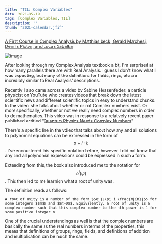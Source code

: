 ```yaml
---
title: "TIL: Complex Variables"
date: 2021-05-18
tags: [Complex Variables, TIL]
description: ''
thumb: "2021-calendar.jfif"
---
```


[A First Course in Complex Analysis by Matthias beck, Gerald Marchesi, Dennis Pixton, and Lucas Sabalka](http://math.sfsu.edu/beck/papers/complexorth.pdf)

![image](https://user-images.githubusercontent.com/6586811/118184588-2560cd00-b401-11eb-8d09-ed49ca69513a.png)

After looking through my Complex Analysis textbook a bit, I'm surprised at how many parallels there are with Real Analysis. I guess I don't know what I was expecting, but many of the definitions for fields, rings, etc are incredibly similar to Real Analysis' descriptions.

Recently I also came across a [video](https://www.youtube.com/watch?v=ALc8CBYOfkw) by Sabine Hossenfelder, a particle physicist on YouTube who creates videos that break down the latest scientific news and different scientific topics in easy to understand chunks. In the video, she talks about whether or not Complex numbers exist. Or more specifically, whether or not we really need complex numbers in order to do mathematics. This video was in response to a relatively recent paper published entitled "[Quantum Physics Needs Complex Numbers](https://arxiv.org/pdf/2101.10873.pdf)"

There's a specific line in the vdieo that talks about how any and all solutions to polynomial equations can be expressed in the form of $$a + i\cdot b$$. I've encountered this specific notation before, however, I did not know that any and all polynomial expressions could be expressed in such a form.

Extending from this, the book also introduced me to the notation for $$e^i(\psi)$$. This then led to me learnign what a root of unity was.

The definition reads as follows:

```
A root of unity is a number of the form $$e^{2\pi i \frac{m}{n}}$$ for some integers $$m$$ and $$n>0$$. Equivalently, a root of unity is a complex number such that this complex number to the nth power is 1 for some positive integer n.
```

One of the crucial understandings as well is that the complex numbers are basically the same as the real numbers in terms of the properties, this means that definitions of groups, rings, fields, and definitions of addition and multiplication can be much the same.